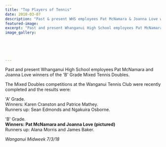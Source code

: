 ```yaml
---
title: "Top Players of Tennis"
date: 2018-03-07
description: "Past & present WHS employees Pat McNamara & Joanna Love winners of..."
featured-image: 
excerpt: "Past and present Whanganui High School employees Pat McNamara and Joanna Love winners of the 'B' Grade Mixed Tennis Doubles."
image_gallery:
	
	
	
	
	
---
```


<p>Past and present Whanganui High School employees<strong>&nbsp;</strong>Pat McNamara and Joanna Love winners of the 'B' Grade Mixed Tennis Doubles.</p>
<p>The Mixed Doubles competitions at the Wanganui Tennis Club were recently completed and the results were:</p>
<p>'A' Grade.&nbsp; <br />Winners: Karen Cranston and Patrice Mathey. <br />Runners up: Sean Edmonds and Ngakuira Osborne.</p>
<p>'B' Grade.<br /><strong>Winners: Pat McNamara and Joanna Love (pictured)</strong><br />Runners up: Alana Morris and James Baker.</p>
<p><em>Wanganui Midweek 7/3/18</em></p>


